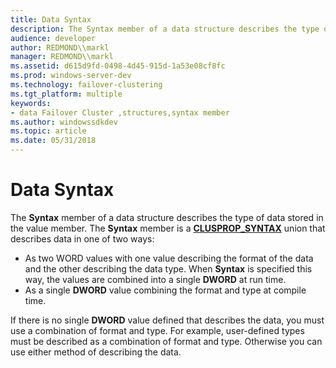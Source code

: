 ```yaml
---
title: Data Syntax
description: The Syntax member of a data structure describes the type of data stored in the value member.
audience: developer
author: REDMOND\\markl
manager: REDMOND\\markl
ms.assetid: d615d9fd-0498-4d45-915d-1a53e08cf8fc
ms.prod: windows-server-dev
ms.technology: failover-clustering
ms.tgt_platform: multiple
keywords:
- data Failover Cluster ,structures,syntax member
ms.author: windowssdkdev
ms.topic: article
ms.date: 05/31/2018
---
```


# Data Syntax

The **Syntax** member of a data structure describes the type of data stored in the value member. The **Syntax** member is a [**CLUSPROP\_SYNTAX**](/previous-versions/windows/desktop/api/ClusAPI/ns-clusapi-clusprop_syntax) union that describes data in one of two ways:

-   As two WORD values with one value describing the format of the data and the other describing the data type. When **Syntax** is specified this way, the values are combined into a single **DWORD** at run time.
-   As a single **DWORD** value combining the format and type at compile time.

If there is no single **DWORD** value defined that describes the data, you must use a combination of format and type. For example, user-defined types must be described as a combination of format and type. Otherwise you can use either method of describing the data.

 

 




